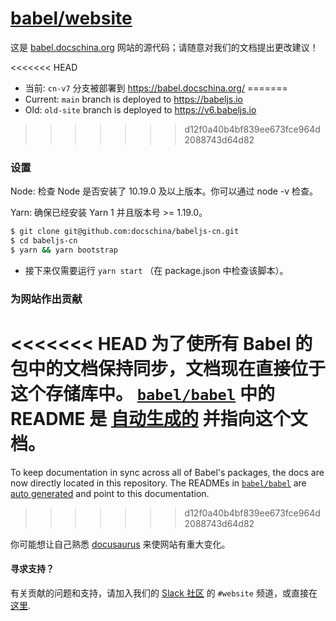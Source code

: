 # [babel/website](https://babel.docschina.org/)

这是 [babel.docschina.org](https://babel.docschina.org/) 网站的源代码；请随意对我们的文档提出更改建议！

<<<<<<< HEAD
- 当前: `cn-v7` 分支被部署到 https://babel.docschina.org/
=======
- Current: `main` branch is deployed to https://babeljs.io
- Old: `old-site` branch is deployed to https://v6.babeljs.io
>>>>>>> d12f0a40b4bf839ee673fce964d2088743d64d82

### 设置

Node: 检查 Node 是否安装了 10.19.0 及以上版本。你可以通过 node -v 检查。

Yarn: 确保已经安装 Yarn 1 并且版本号 >= 1.19.0。

```bash
$ git clone git@github.com:docschina/babeljs-cn.git
$ cd babeljs-cn
$ yarn && yarn bootstrap
```

- 接下来仅需要运行 `yarn start` （在 package.json 中检查该脚本）。

### 为网站作出贡献

<<<<<<< HEAD
为了使所有 Babel 的包中的文档保持同步，文档现在直接位于这个存储库中。 [`babel/babel`](https://github.com/babel/babel) 中的 README 是 [自动生成的](https://github.com/babel/babel/blob/master/scripts/generators/readmes.js) 并指向这个文档。
=======
To keep documentation in sync across all of Babel's packages, the docs are now directly located in this repository. The READMEs in [`babel/babel`](https://github.com/babel/babel) are [auto generated](https://github.com/babel/babel/blob/main/scripts/generators/readmes.js) and point to this documentation.
>>>>>>> d12f0a40b4bf839ee673fce964d2088743d64d82

你可能想让自己熟悉 [docusaurus](https://docusaurus.io/docs/en/installation) 来使网站有重大变化。

#### 寻求支持？

有关贡献的问题和支持，请加入我们的 [Slack 社区](https://slack.babeljs.io/) 的 `#website` 频道，或直接在 [这里](https://babeljs.slack.com/messages/website).
